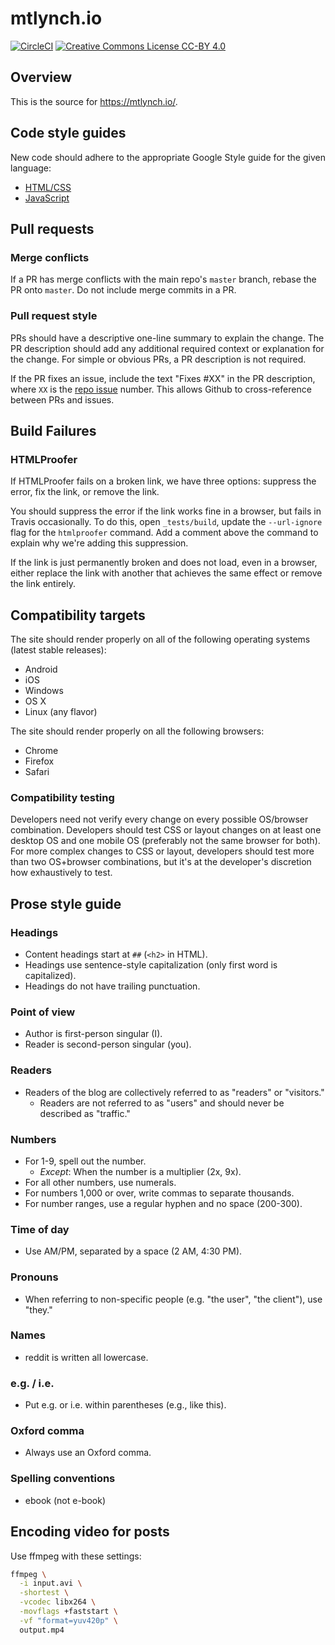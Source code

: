 # mtlynch.io

[![CircleCI](https://circleci.com/gh/mtlynch/mtlynch.io.svg?style=svg)](https://circleci.com/gh/mtlynch/mtlynch.io) [![Creative Commons License CC-BY 4.0](https://i.creativecommons.org/l/by/4.0/80x15.png)](http://creativecommons.org/licenses/by/4.0/)

## Overview

This is the source for https://mtlynch.io/.

## Code style guides

New code should adhere to the appropriate Google Style guide for the given language:

* [HTML/CSS](https://google.github.io/styleguide/htmlcssguide.html)
* [JavaScript](https://google.github.io/styleguide/jsguide.html)

## Pull requests

### Merge conflicts

If a PR has merge conflicts with the main repo's `master` branch, rebase the PR onto `master`. Do not include merge commits in a PR.

### Pull request style

PRs should have a descriptive one-line summary to explain the change. The PR description should add any additional required context or explanation for the change. For simple or obvious PRs, a PR description is not required.

If the PR fixes an issue, include the text "Fixes #XX" in the PR description, where `XX` is the [repo issue](https://github.com/mtlynch/mtlynch.io/issues) number. This allows Github to cross-reference between PRs and issues.

## Build Failures

### HTMLProofer

If HTMLProofer fails on a broken link, we have three options: suppress the error, fix the link, or remove the link.

You should suppress the error if the link works fine in a browser, but fails in Travis occasionally. To do this, open `_tests/build`, update the `--url-ignore` flag for the `htmlproofer` command. Add a comment above the command to explain why we're adding this suppression.

If the link is just permanently broken and does not load, even in a browser, either replace the link with another that achieves the same effect or remove the link entirely.

## Compatibility targets

The site should render properly on all of the following operating systems (latest stable releases):

* Android
* iOS
* Windows
* OS X
* Linux (any flavor)

The site should render properly on all the following browsers:

* Chrome
* Firefox
* Safari

### Compatibility testing

Developers need not verify every change on every possible OS/browser combination. Developers should test CSS or layout changes on at least one desktop OS and one mobile OS (preferably not the same browser for both). For more complex changes to CSS or layout, developers should test more than two OS+browser combinations, but it's at the developer's discretion how exhaustively to test.

## Prose style guide

### Headings

* Content headings start at `##` (`<h2>` in HTML).
* Headings use sentence-style capitalization (only first word is capitalized).
* Headings do not have trailing punctuation.

### Point of view

* Author is first-person singular (I).
* Reader is second-person singular (you).

### Readers

* Readers of the blog are collectively referred to as "readers" or "visitors."
  * Readers are not referred to as "users" and should never be described as "traffic."

### Numbers

* For 1-9, spell out the number.
  * *Except*: When the number is a multiplier (2x, 9x).
* For all other numbers, use numerals.
* For numbers 1,000 or over, write commas to separate thousands.
* For number ranges, use a regular hyphen and no space (200-300).

### Time of day

* Use AM/PM, separated by a space (2 AM, 4:30 PM).

### Pronouns

* When referring to non-specific people (e.g. "the user", "the client"), use "they."

### Names

* reddit is written all lowercase.

### e.g. / i.e.

* Put e.g. or i.e. within parentheses (e.g., like this).

### Oxford comma

* Always use an Oxford comma.

### Spelling conventions

* ebook (not e-book)

## Encoding video for posts

Use ffmpeg with these settings:

```bash
ffmpeg \
  -i input.avi \
  -shortest \
  -vcodec libx264 \
  -movflags +faststart \
  -vf "format=yuv420p" \
  output.mp4
```
